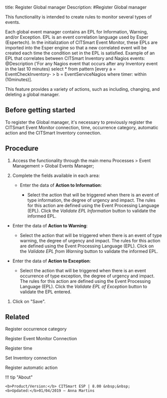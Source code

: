title: Register Global manager
Description: 
#Register Global manager

This functionality is intended to create rules to monitor several types of
events.

Each global event manager contains an EPL for Information, Warning, and/or
Exception. EPL is an event correlation language used by Esper (Espertech). In
the initialization of CITSmart Event Monitor, these EPLs are imported into the
Esper engine so that a new correlated event will be created each time the
condition set in the EPL is satisfied. Example of an EPL that correlates between
CITSmart Inventory and Nagios events: \@Description ('For any Nagios event that
occurs after any Inventory event in the last 10 minutes) select \* from pattern
[every a = EventCheckInventory- \> b = EventServiceNagios where timer: within
(10minutes)].

This feature provides a variety of actions, such as including, changing, and
deleting a global manager.

Before getting started
--------------------------

To register the Global manager, it's necessary to previously register the
CITSmart Event Monitor connection, time, occurrence category, automatic action
and the CITSmart Inventory connection.

Procedure
-------------

1.  Access the functionality through the main menu Processes \> Event Management
    \> Global Events Manager;

2.  Complete the fields available in each area:

       - Enter the data of **Action to Information**:

         - Select the action that will be triggered when there is an event of type
           information, the degree of urgency and impact. The rules for this action
           are defined using the Event Processing Language (EPL). Click
           the *Validate EPL Information* button to validate the informed EPL.

-   Enter the data of **Action to Warning**:

    -   Select the action that will be triggered when there is an event of type
        warning, the degree of urgency and impact. The rules for this action are
        defined using the Event Processing Language (EPL). Click on
        the *Validate EPL from Warning* button to validate the informed EPL.

-   Enter the data of **Action to Exception**:

    -   Select the action that will be triggered when there is an event
        occurrence of type exception, the degree of urgency and impact. The
        rules for this action are defined using the Event Processing Language
        (EPL). Click the *Validate EPL of Exception* button to validate the EPL
        entered.


1.  Click on "Save".

Related
-------

Register occurrence category

Register Event Monitor Connection

Register time

Set Inventory connection

Register automatic action


!!! tip "About"

    <b>Product/Version:</b> CITSmart ESP | 8.00 &nbsp;&nbsp;
    <b>Updated:</b>01/04/2019 – Anna Martins
